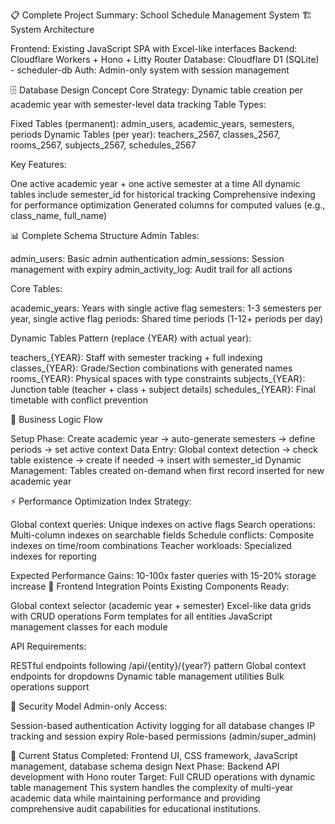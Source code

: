 📋 Complete Project Summary: School Schedule Management System
🏗️ System Architecture

Frontend: Existing JavaScript SPA with Excel-like interfaces
Backend: Cloudflare Workers + Hono + Litty Router
Database: Cloudflare D1 (SQLite) - scheduler-db
Auth: Admin-only system with session management

🗄️ Database Design Concept
Core Strategy: Dynamic table creation per academic year with semester-level data tracking
Table Types:

Fixed Tables (permanent): admin_users, academic_years, semesters, periods
Dynamic Tables (per year): teachers_2567, classes_2567, rooms_2567, subjects_2567, schedules_2567

Key Features:

One active academic year + one active semester at a time
All dynamic tables include semester_id for historical tracking
Comprehensive indexing for performance optimization
Generated columns for computed values (e.g., class_name, full_name)

📊 Complete Schema Structure
Admin Tables:

admin_users: Basic admin authentication
admin_sessions: Session management with expiry
admin_activity_log: Audit trail for all actions

Core Tables:

academic_years: Years with single active flag
semesters: 1-3 semesters per year, single active flag
periods: Shared time periods (1-12+ periods per day)

Dynamic Tables Pattern (replace {YEAR} with actual year):

teachers_{YEAR}: Staff with semester tracking + full indexing
classes_{YEAR}: Grade/Section combinations with generated names
rooms_{YEAR}: Physical spaces with type constraints
subjects_{YEAR}: Junction table (teacher + class + subject details)
schedules_{YEAR}: Final timetable with conflict prevention

🔧 Business Logic Flow

Setup Phase: Create academic year → auto-generate semesters → define periods → set active context
Data Entry: Global context detection → check table existence → create if needed → insert with semester_id
Dynamic Management: Tables created on-demand when first record inserted for new academic year

⚡ Performance Optimization
Index Strategy:

Global context queries: Unique indexes on active flags
Search operations: Multi-column indexes on searchable fields
Schedule conflicts: Composite indexes on time/room combinations
Teacher workloads: Specialized indexes for reporting

Expected Performance Gains: 10-100x faster queries with 15-20% storage increase
🎯 Frontend Integration Points
Existing Components Ready:

Global context selector (academic year + semester)
Excel-like data grids with CRUD operations
Form templates for all entities
JavaScript management classes for each module

API Requirements:

RESTful endpoints following /api/{entity}/{year?} pattern
Global context endpoints for dropdowns
Dynamic table management utilities
Bulk operations support

🔐 Security Model
Admin-only Access:

Session-based authentication
Activity logging for all database changes
IP tracking and session expiry
Role-based permissions (admin/super_admin)

📱 Current Status
Completed: Frontend UI, CSS framework, JavaScript management, database schema design
Next Phase: Backend API development with Hono router
Target: Full CRUD operations with dynamic table management
This system handles the complexity of multi-year academic data while maintaining performance and providing comprehensive audit capabilities for educational institutions.